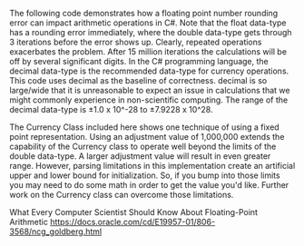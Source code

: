 The following code demonstrates how a floating point number rounding error can
impact arithmetic operations in C#. Note that the float data-type has a rounding
error immediately, where the double data-type gets through 3 iterations before
the error shows up. Clearly, repeated operations exacerbates the problem. After
15 million iterations the calculations will be off by several significant digits.
In the C# programming language, the decimal data-type is the recommended data-type
for currency operations. This code uses decimal as the baseline of correctness.
decimal is so large/wide that it is unreasonable to expect an issue in calculations
that we might commonly experience in non-scientific computing. The range of the
decimal data-type is ±1.0 x 10^-28 to ±7.9228 x 10^28. 

The Currency Class included here shows one technique of using a fixed point 
representation. Using an adjustment value of 1,000,000 extends the capability of
the Currency class to operate well beyond the limits of the double data-type.
A larger adjustment value will result in even greater range. However, parsing 
limitations in this implementation create an artificial upper and lower bound
for initialization. So, if you bump into those limits you may need to do some
math in order to get the value you'd like. Further work on the Currency class can
overcome those limitations.
  
What Every Computer Scientist Should Know About Floating-Point Arithmetic
https://docs.oracle.com/cd/E19957-01/806-3568/ncg_goldberg.html
